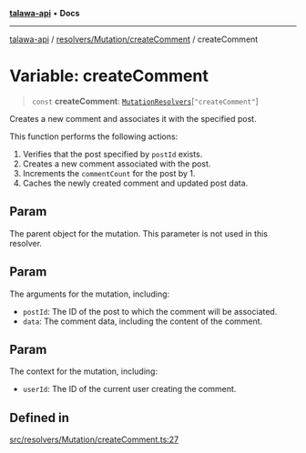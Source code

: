 [**talawa-api**](../../../../README.md) • **Docs**

***

[talawa-api](../../../../modules.md) / [resolvers/Mutation/createComment](../README.md) / createComment

# Variable: createComment

> `const` **createComment**: [`MutationResolvers`](../../../../types/generatedGraphQLTypes/type-aliases/MutationResolvers.md)\[`"createComment"`\]

Creates a new comment and associates it with the specified post.

This function performs the following actions:
1. Verifies that the post specified by `postId` exists.
2. Creates a new comment associated with the post.
3. Increments the `commentCount` for the post by 1.
4. Caches the newly created comment and updated post data.

## Param

The parent object for the mutation. This parameter is not used in this resolver.

## Param

The arguments for the mutation, including:
  - `postId`: The ID of the post to which the comment will be associated.
  - `data`: The comment data, including the content of the comment.

## Param

The context for the mutation, including:
  - `userId`: The ID of the current user creating the comment.

## Defined in

[src/resolvers/Mutation/createComment.ts:27](https://github.com/PalisadoesFoundation/talawa-api/blob/fe65d855b3d1e3e4af621340e7e8bfa0325634c1/src/resolvers/Mutation/createComment.ts#L27)
